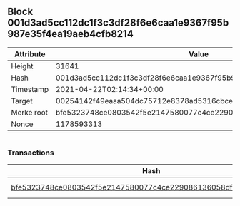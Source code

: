 ## Block 001d3ad5cc112dc1f3c3df28f6e6caa1e9367f95b987e35f4ea19aeb4cfb8214

Attribute | Value
--- | ---
Height | 31641
Hash | 001d3ad5cc112dc1f3c3df28f6e6caa1e9367f95b987e35f4ea19aeb4cfb8214
Timestamp | 2021-04-22T02:14:34+00:00
Target | 00254142f49eaaa504dc75712e8378ad5316cbcead634704b3734b6271167cc4
Merke root | bfe5323748ce0803542f5e2147580077c4ce229086136058df0f3ac15c71f655
Nonce | 1178593313

```

```

### Transactions

Hash | Amount
--- | ---
[bfe5323748ce0803542f5e2147580077c4ce229086136058df0f3ac15c71f655](bfe5323748ce0803542f5e2147580077c4ce229086136058df0f3ac15c71f655.md) | 10.00000000 SKEPTI 
